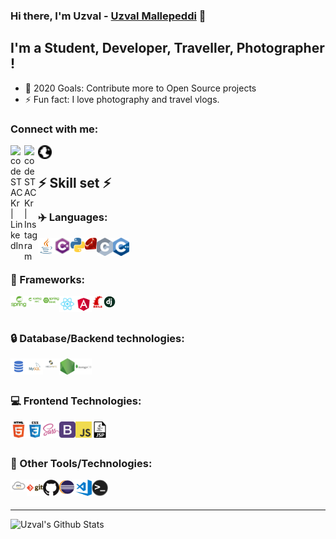 ### Hi there, I'm Uzval - [Uzval Mallepeddi] 👋

## I'm a Student, Developer, Traveller, Photographer !
- 🎯 2020 Goals: Contribute more to Open Source projects
- ⚡ Fun fact: I love photography and travel vlogs.

### Connect with me:

[<img align="left" alt="codeSTACKr | LinkedIn" width="22px" src="https://cdn.jsdelivr.net/npm/simple-icons@v3/icons/linkedin.svg" target="_blank" />][linkedin]
[<img align="left" alt="codeSTACKr | Instagram" width="22px" src="https://cdn.jsdelivr.net/npm/simple-icons@v3/icons/instagram.svg" />][instagram]
[<img align="left" alt="codeSTACKr.com" width="22px" src="https://raw.githubusercontent.com/iconic/open-iconic/master/svg/globe.svg" />][website]

<br />

## ⚡ Skill set ⚡

### ✈️ Languages:

[<img align="left" alt="Java" width="26px" src="https://raw.githubusercontent.com/Uzval-Mallepeddi/MyFiles/master/java.png" />][java]
[<img align="left" alt="C#" width="26px" src="https://raw.githubusercontent.com/Uzval-Mallepeddi/MyFiles/master/csharp.png" />][c#]
[<img align="left" alt="Python" width="23px" src="https://raw.githubusercontent.com/Uzval-Mallepeddi/MyFiles/master/python.png" />][python]
[<img align="left" alt="Ruby" width="19px" src="https://raw.githubusercontent.com/github/explore/80688e429a7d4ef2fca1e82350fe8e3517d3494d/topics/ruby/ruby.png" />][ruby]
[<img align="left" alt="C" width="26px" src="https://raw.githubusercontent.com/Uzval-Mallepeddi/MyFiles/master/c.png" />][c]
[<img align="left" alt="C++" width="26px" src="https://raw.githubusercontent.com/Uzval-Mallepeddi/MyFiles/master/c++.png" />][c++]

<br />
<br />

### 🚀 Frameworks:

[<img align="left" alt="Spring" width="26px" src="https://raw.githubusercontent.com/Uzval-Mallepeddi/MyFiles/master/spring.png" />][spring]
[<img align="left" alt="Spring MVC" width="26px" src="https://raw.githubusercontent.com/Uzval-Mallepeddi/MyFiles/master/spring-mvc.png" />][spring mvc]
[<img align="left" alt="Spring Boot" width="26px" src="https://raw.githubusercontent.com/Uzval-Mallepeddi/MyFiles/master/spring-boot.png" />][springboot]
[<img align="left" alt="React" width="26px" src="https://raw.githubusercontent.com/github/explore/80688e429a7d4ef2fca1e82350fe8e3517d3494d/topics/react/react.png" />][react]
[<img align="left" alt="Angular" width="26px" src="https://raw.githubusercontent.com/github/explore/80688e429a7d4ef2fca1e82350fe8e3517d3494d/topics/angular/angular.png" />][angular]
[<img align="left" alt="Rails" width="19px" src="https://raw.githubusercontent.com/Uzval-Mallepeddi/MyFiles/master/rails_framework.png" />][rails]
[<img align="left" alt="Django" width="19px" src="https://raw.githubusercontent.com/Uzval-Mallepeddi/MyFiles/master/django.png" />][django]

<br />
<br />

### 🔒 Database/Backend technologies:

[<img align="left" alt="SQL" width="26px" src="https://raw.githubusercontent.com/github/explore/80688e429a7d4ef2fca1e82350fe8e3517d3494d/topics/sql/sql.png" />][sql]
[<img align="left" alt="MySQL" width="26px" src="https://raw.githubusercontent.com/github/explore/80688e429a7d4ef2fca1e82350fe8e3517d3494d/topics/mysql/mysql.png" />][mysql]
[<img align="left" alt="Hibernate" width="26px" src="https://raw.githubusercontent.com/Uzval-Mallepeddi/MyFiles/master/hibernate.png" />][hibernate]
[<img align="left" alt="Node.js" width="26px" src="https://raw.githubusercontent.com/github/explore/80688e429a7d4ef2fca1e82350fe8e3517d3494d/topics/nodejs/nodejs.png" />][nodejs]
[<img align="left" alt="MongoDB" width="26px" src="https://raw.githubusercontent.com/github/explore/80688e429a7d4ef2fca1e82350fe8e3517d3494d/topics/mongodb/mongodb.png" />][mongodb]

<br />
<br />

### 💻  Frontend Technologies:

[<img align="left" alt="HTML5" width="26px" src="https://raw.githubusercontent.com/github/explore/80688e429a7d4ef2fca1e82350fe8e3517d3494d/topics/html/html.png" />][html5]
[<img align="left" alt="CSS3" width="26px" src="https://raw.githubusercontent.com/github/explore/80688e429a7d4ef2fca1e82350fe8e3517d3494d/topics/css/css.png" />][css3]
[<img align="left" alt="Sass" width="26px" src="https://raw.githubusercontent.com/github/explore/80688e429a7d4ef2fca1e82350fe8e3517d3494d/topics/sass/sass.png" />][sass]
[<img align="left" alt="Bootstrap" width="26px" src="https://raw.githubusercontent.com/github/explore/80688e429a7d4ef2fca1e82350fe8e3517d3494d/topics/bootstrap/bootstrap.png" />][bootstrap]
[<img align="left" alt="JavaScript" width="26px" src="https://raw.githubusercontent.com/github/explore/80688e429a7d4ef2fca1e82350fe8e3517d3494d/topics/javascript/javascript.png" />][js]
[<img align="left" alt="JSP" width="26px" src="https://raw.githubusercontent.com/Uzval-Mallepeddi/MyFiles/master/jsp.png" />][java]

<br />
<br />

### 🔧  Other Tools/Technologies:

[<img align="left" alt="AWS" width="26px" src="https://raw.githubusercontent.com/Uzval-Mallepeddi/MyFiles/master/aws.png" />][aws]
[<img align="left" alt="Git" width="26px" src="https://raw.githubusercontent.com/github/explore/80688e429a7d4ef2fca1e82350fe8e3517d3494d/topics/git/git.png" />][git]
[<img align="left" alt="GitHub" width="26px" src="https://raw.githubusercontent.com/github/explore/78df643247d429f6cc873026c0622819ad797942/topics/github/github.png" />][github]
[<img align="left" alt="Eclipse" width="26px" src="https://raw.githubusercontent.com/Uzval-Mallepeddi/MyFiles/master/eclipse.png" />][eclipse]
[<img align="left" alt="Visual Studio Code" width="26px" src="https://raw.githubusercontent.com/github/explore/80688e429a7d4ef2fca1e82350fe8e3517d3494d/topics/visual-studio-code/visual-studio-code.png" />][vscode]
[<img align="left" alt="Terminal" width="26px" src="https://raw.githubusercontent.com/github/explore/80688e429a7d4ef2fca1e82350fe8e3517d3494d/topics/terminal/terminal.png" />][terminal]

<br />
<br />

---

<img align="left" alt="Uzval's Github Stats" src="https://github-readme-stats.vercel.app/api?username=Uzval-Mallepeddi&show_icons=true&hide_border=true" />

[Uzval Mallepeddi]: http://uzvalmallepeddi.pythonanywhere.com/
[website]: http://uzvalmallepeddi.pythonanywhere.com/
[linkedin]: https://www.linkedin.com/in/uzval-mallepeddi/
[instagram]: https://www.instagram.com/uzval_chowdary
[html5]: https://en.wikipedia.org/wiki/HTML5
[css3]: https://en.wikipedia.org/wiki/Cascading_Style_Sheets
[sass]: https://sass-lang.com/
[bootstrap]: https://getbootstrap.com/
[js]: http://www.ecmascript.org/
[java]: https://www.oracle.com/java/
[c]: https://en.wikipedia.org/wiki/C_(programming_language)
[c#]: https://docs.microsoft.com/en-us/dotnet/csharp/
[c++]: https://en.wikipedia.org/wiki/C%2B%2B
[python]: https://www.python.org/
[ruby]: https://www.ruby-lang.org/en/
[spring]: https://spring.io/
[spring mvc]: https://spring.io/guides/gs/serving-web-content/
[springboot]: https://spring.io/guides/gs/spring-boot/
[rails]: https://rubyonrails.org/
[django]: https://www.djangoproject.com/
[angular]: https://angular.io/
[react]: https://reactjs.org/
[sql]: https://www.iso.org/standard/63555.html
[mysql]: https://www.mysql.com/
[hibernate]: https://hibernate.org/
[nodejs]: https://nodejs.org/en/
[mongodb]: https://www.mongodb.com/
[jsp]: https://projects.eclipse.org/projects/ee4j.jsp
[eclipse]: https://www.eclipse.org/
[vscode]: https://code.visualstudio.com/
[git]: https://git-scm.com/
[github]: https://github.com/
[terminal]: https://en.wikipedia.org/wiki/Linux_console
[aws]: http://aws.amazon.com/
